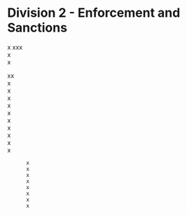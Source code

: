 # Division 2 - Enforcement and Sanctions



x  xxx          
          x    
          x 

xx                                 
     x                                  
     x                                                                                                                                                                                                                                  
     x                                  
     x                                             
     x                                  
     x                                        
     x                                  
     x                                 
     x                                  
     x  

          x                    
          x          
          x    
          x              
          x        
          x          
          x    
          x   


